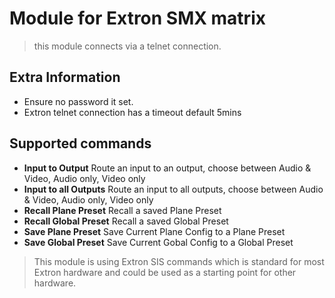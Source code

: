# Module for Extron SMX matrix

> this module connects via a telnet connection.

## Extra Information

* Ensure no password it set.
* Extron telnet connection has a timeout default 5mins

## Supported commands

* **Input to Output** Route an input to an output, choose between Audio & Video, Audio only, Video only
* **Input to all Outputs** Route an input to all outputs, choose between Audio & Video, Audio only, Video only
* **Recall Plane Preset** Recall a saved Plane Preset
* **Recall Global Preset** Recall a saved Global Preset
* **Save Plane Preset** Save Current Plane Config to a Plane Preset
* **Save Global Preset** Save Current Gobal Config to a Global Preset

> This module is using Extron SIS commands which is standard for most Extron hardware and could be used as a starting point for other hardware.
